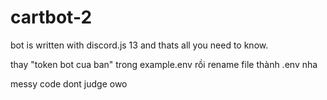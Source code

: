 # cartbot-2
bot is written with discord.js 13 and thats all you need to know.

thay "token bot cua ban" trong example.env rồi rename file thành .env nha


messy code dont judge owo
